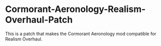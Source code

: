# Cormorant-Aeronology-Realism-Overhaul-Patch
This is a patch that makes the Cormorant Aeronology mod compatible for Realism Overhaul.
